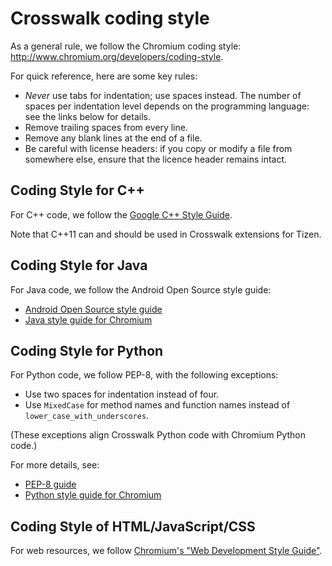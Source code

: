 # Crosswalk coding style

As a general rule, we follow the Chromium coding style: http://www.chromium.org/developers/coding-style.

For quick reference, here are some key rules:

 * *Never* use tabs for indentation; use spaces instead. The number of spaces per indentation level depends on the programming language: see the links below for details.
 * Remove trailing spaces from every line.
 * Remove any blank lines at the end of a file.
 * Be careful with license headers: if you copy or modify a file from somewhere else, ensure that the licence header remains intact.

## Coding Style for C++

For C++ code, we follow the [Google C++ Style Guide](http://google-styleguide.googlecode.com/svn/trunk/cppguide.xml).

Note that C++11 can and should be used in Crosswalk extensions for Tizen.

## Coding Style for Java

For Java code, we follow the Android Open Source style guide:

 * [Android Open Source style guide](http://source.android.com/source/code-style.html)
 * [Java style guide for Chromium](http://www.chromium.org/developers/coding-style/java)

## Coding Style for Python

For Python code, we follow PEP-8, with the following exceptions:

*   Use two spaces for indentation instead of four.
*   Use `MixedCase` for method names and function names instead of `lower_case_with_underscores`.

(These exceptions align Crosswalk Python code with Chromium Python code.)

For more details, see:

*   [PEP-8 guide](http://www.python.org/dev/peps/pep-0008/)
*   [Python style guide for Chromium](http://www.chromium.org/chromium-os/python-style-guidelines)

## Coding Style of HTML/JavaScript/CSS

For web resources, we follow [Chromium's "Web Development Style Guide"](http://www.chromium.org/developers/web-development-style-guide).
